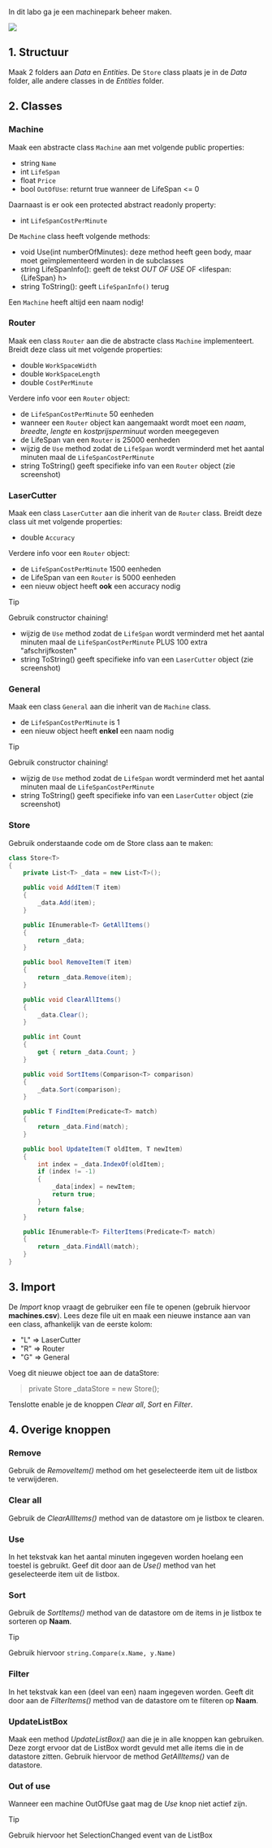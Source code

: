 In dit labo ga je een machinepark beheer maken.

![](./media/Labo_7_Polymorphism.gif)

## 1. Structuur
Maak 2 folders aan *Data* en *Entities*. De `Store` class plaats je in de *Data* folder, alle andere classes in de *Entities* folder.

## 2. Classes
### Machine
Maak een abstracte class `Machine` aan met volgende public properties:
- string `Name`
- int `LifeSpan`
- float `Price`
- bool `OutOfUse`: returnt true wanneer de LifeSpan <= 0

Daarnaast is er ook een protected abstract readonly property:
- int `LifeSpanCostPerMinute`

De `Machine` class heeft volgende methods:
- void Use(int numberOfMinutes): deze method heeft geen body, maar moet geïmplementeerd worden in de subclasses
- string LifeSpanInfo(): geeft de tekst *OUT OF USE* OF <lifespan: {LifeSpan} h>
- string ToString(): geeft `LifeSpanInfo()` terug

Een `Machine` heeft altijd een naam nodig!

### Router
Maak een class `Router` aan die de abstracte class `Machine` implementeert.
Breidt deze class uit met volgende properties:
- double `WorkSpaceWidth`
- double `WorkSpaceLength`
- double `CostPerMinute`

Verdere info voor een `Router` object:
- de `LifeSpanCostPerMinute` 50 eenheden
- wanneer een `Router` object kan aangemaakt wordt moet een *naam*, *breedte*, *lengte* en *kostprijsperminuut* worden meegegeven
- de LifeSpan van een `Router` is 25000 eenheden
- wijzig de `Use` method zodat de `LifeSpan` wordt verminderd met het aantal minuten maal de `LifeSpanCostPerMinute`
- string ToString() geeft specifieke info van een `Router` object (zie screenshot)

### LaserCutter
Maak een class `LaserCutter` aan die inherit van de `Router` class.
Breidt deze class uit met volgende properties:
- double `Accuracy`

Verdere info voor een `Router` object:
- de `LifeSpanCostPerMinute` 1500 eenheden
- de LifeSpan van een `Router` is 5000 eenheden
- een nieuw object heeft **ook** een accuracy nodig
> [!TIP] 
> Gebruik constructor chaining!
- wijzig de `Use` method zodat de `LifeSpan` wordt verminderd met het aantal minuten maal de `LifeSpanCostPerMinute` PLUS 100 extra "afschrijfkosten"
- string ToString() geeft specifieke info van een `LaserCutter` object (zie screenshot)

### General
Maak een class `General` aan die inherit van de `Machine` class.
- de `LifeSpanCostPerMinute` is 1
- een nieuw object heeft **enkel** een naam nodig
> [!TIP] 
> Gebruik constructor chaining!
- wijzig de `Use` method zodat de `LifeSpan` wordt verminderd met het aantal minuten maal de `LifeSpanCostPerMinute`
- string ToString() geeft specifieke info van een `LaserCutter` object (zie screenshot)

### Store
Gebruik onderstaande code om de Store class aan te maken:
```CS
class Store<T>
{
    private List<T> _data = new List<T>();

    public void AddItem(T item)
    {
        _data.Add(item);
    }

    public IEnumerable<T> GetAllItems()
    {
        return _data;
    }

    public bool RemoveItem(T item)
    {
        return _data.Remove(item);
    }

    public void ClearAllItems()
    {
        _data.Clear();
    }

    public int Count
    {
        get { return _data.Count; }
    }

    public void SortItems(Comparison<T> comparison)
    {
        _data.Sort(comparison);
    }

    public T FindItem(Predicate<T> match)
    {
        return _data.Find(match);
    }

    public bool UpdateItem(T oldItem, T newItem)
    {
        int index = _data.IndexOf(oldItem);
        if (index != -1)
        {
            _data[index] = newItem;
            return true;
        }
        return false;
    }

    public IEnumerable<T> FilterItems(Predicate<T> match)
    {
        return _data.FindAll(match);
    }
}
```

## 3. Import
De *Import* knop vraagt de gebruiker een file te openen (gebruik hiervoor **machines.csv**). Lees deze file uit en maak een nieuwe instance aan van een class, afhankelijk van de eerste kolom:
- "L" => LaserCutter
- "R" => Router
- "G" => General

Voeg dit nieuwe object toe aan de dataStore:
> private Store<Machine> _dataStore = new Store<Machine>();

Tenslotte enable je de knoppen *Clear all*, *Sort* en *Filter*.

## 4. Overige knoppen
### Remove
Gebruik de *RemoveItem()* method om het geselecteerde item uit de listbox te verwijderen.
### Clear all
Gebruik de *ClearAllItems()* method van de datastore om je listbox te clearen.
### Use
In het tekstvak kan het aantal minuten ingegeven worden hoelang een toestel is gebruikt. Geef dit door aan de *Use()* method van het geselecteerde item uit de listbox.
### Sort
Gebruik de *SortItems()* method van de datastore om de items in je listbox te sorteren op **Naam**.
> [!TIP]
> Gebruik hiervoor `string.Compare(x.Name, y.Name)`
### Filter
In het tekstvak kan een (deel van een) naam ingegeven worden. Geeft dit door aan de *FilterItems()* method van de datastore om te filteren op **Naam**.
### UpdateListBox
Maak een method *UpdateListBox()* aan die je in alle knoppen kan gebruiken. Deze zorgt ervoor dat de ListBox wordt gevuld met alle items die in de datastore zitten. Gebruik hiervoor de method *GetAllItems()* van de datastore.
### Out of use
Wanneer een machine OutOfUse gaat mag de *Use* knop niet actief zijn.
> [!TIP]
> Gebruik hiervoor het SelectionChanged event van de ListBox
